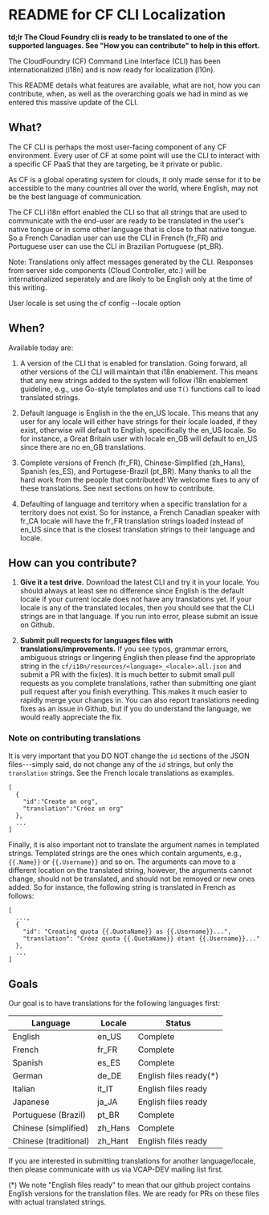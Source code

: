 # README for CF CLI Localization

__td;lr  The Cloud Foundry cli is ready to be translated to one of the supported languages. See "How you can contribute" to help in this effort.__

The CloudFoundry (CF) Command Line Interface (CLI) has been internationalized (i18n) and is now ready for localization (l10n).

This README details what features are available, what are not, how you can contribute, when, as well as the overarching goals we had in mind as we entered this massive update of the CLI.

## What?

The CF CLI is perhaps the most user-facing component of any CF environment. Every user of CF at some point will use the CLI to interact with a specific CF PaaS that they are targeting, be it private or public.

As CF is a global operating system for clouds, it only made sense for it to be accessible to the many countries all over the world, where English, may not be the best language of communication.

The CF CLI i18n effort enabled the CLI so that all strings that are used to communicate with the end-user are ready to be translated in the user's native tongue or in some other language that is close to that native tongue. So a French Canadian user can use the CLI in French (fr_FR) and Portuguese user can use the CLI in Brazilian Portuguese (pt_BR).

Note: Translations only affect messages generated by the CLI. Responses from server side components (Cloud Controller, etc.) will be internationalized seperately and are likely to be English only at the time of this writing.

User locale is set using the cf config --locale option

## When?

Available today are:

1. A version of the CLI that is enabled for translation. Going forward, all other versions of the CLI will maintain that i18n enablement. This means that any new strings added to the system will follow i18n enablement guideline, e.g., use Go-style templates and use `T()` functions call to load translated strings.

2. Default language is English in the the en_US locale. This means that any user for any locale will either have strings for their locale loaded, if they exist, otherwise will default to English, specifically the en_US locale. So for instance, a Great Britain user with locale en_GB will default to en_US since there are no en_GB translations.

3. Complete versions of French (fr_FR), Chinese-Simplified (zh_Hans), Spanish (es_ES), and Portugese-Brazil (pt_BR). Many thanks to all the hard work from the people that contributed! We welcome fixes to any of these translations. See next sections on how to contribute.

4. Defaulting of language and territory when a specific translation for a territory does not exist. So for instance, a French Canadian speaker with fr_CA locale will have the fr_FR translation strings loaded instead of en_US since that is the closest translation strings to their language and locale.

## How can you contribute?

1. __Give it a test drive.__ Download the latest CLI and try it in your locale. You should always at least see no difference since English is the default locale if your current locale does not have any translations yet. If your locale is any of the translated locales, then you should see that the CLI strings are in that language. If you run into error, please submit an issue on Github.

2. __Submit pull requests for languages files with translations/improvements.__ If you see typos, grammar errors,  ambiguous strings or lingering English then please find the appropriate string in the `cf/i18n/resources/<language>_<locale>.all.json` and submit a PR with the fix(es).  It is much better to submit small pull requests as you complete translations, rather than submitting one giant pull request after you finish everything.  This makes it much easier to rapidly merge your changes in.  You can also report translations needing fixes as an issue in Github, but if you do understand the language, we would really appreciate the fix.

### Note on contributing translations

It is very important that you DO NOT change the `id` sections of the JSON files---simply said, do not change any of the `id` strings, but only the `translation` strings. See the French locale translations as examples.

```
[
  {
    "id":"Create an org",
    "translation":"Créez un org"
  },
  ...
]
```

Finally, it is also important not to translate the argument names in templated strings. Templated strings are the ones which contain arguments, e.g., `{{.Name}}` or `{{.Username}}` and so on. The arguments can move to a different location on the translated string, however, the arguments cannot change, should not be translated, and should not be removed or new ones added. So for instance, the following string is translated in French as follows:

```
[
  ...,
  {
    "id": "Creating quota {{.QuotaName}} as {{.Username}}...",
    "translation": "Créez quota {{.QuotaName}} étant {{.Username}}..."
  },
  ...
]
```

## Goals

Our goal is to have translations for the following languages first:

| Language              | Locale | Status                  |
|-----------------------|--------|-------------------------|
| English               | en_US  | Complete                |
| French                | fr_FR  | Complete                |
| Spanish               | es_ES  | Complete                |
| German                | de_DE  | English files ready(*)  |
| Italian               | it_IT  | English files ready     |
| Japanese              | ja_JA  | English files ready     |
| Portuguese (Brazil)   | pt_BR  | Complete                |
| Chinese (simplified)  | zh_Hans  | Complete                |
| Chinese (traditional) | zh_Hant  | English files ready     |

If you are interested in submitting translations for another language/locale, then please communicate with us via VCAP-DEV mailing list first.

(*) We note "English files ready" to mean that our github project contains English versions for the translation files. We are ready for PRs on these files with actual translated strings.

